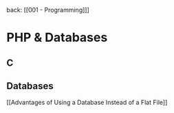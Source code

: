 back: [[001 - Programming]]]
# PHP & Databases



## C





## Databases
[[Advantages of Using a Database Instead of a Flat File]]
